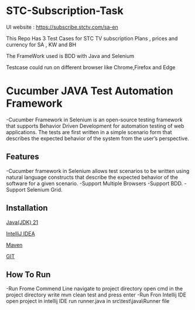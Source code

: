 # STC-Subscription-Task

UI website : https://subscribe.stctv.com/sa-en

This Repo Has 3 Test Cases for STC TV subscription Plans , prices and currency for SA , KW and BH 

The FrameWork used is BDD with Java and Selenium

Testcase could run on different browser like Chrome,Firefox and Edge


# Cucumber JAVA Test Automation Framework
-Cucumber Framework in Selenium is an open-source testing framework that supports Behavior Driven Development for automation testing of web applications. The tests are first written in a simple scenario form that describes the expected behavior of the system from the user’s perspective.

## Features
-Cucumber framework in Selenium allows test scenarios to be written using natural language constructs that describe the expected behavior of the software for a given scenario.
-Support Multiple Browsers
-Support BDD.
-Support Selenium Grid.

##  Installation
[Java(JDK) 21](https://www.oracle.com/java/technologies/downloads/)

[IntelliJ IDEA](https://www.jetbrains.com/idea/download/?section=windows)

[Maven](https://maven.apache.org/download.cgi)

[GIT](https://git-scm.com/downloads)

##  How To Run
-Run Frome Commend Line
navigate to project directory
open cmd in the project directory
write mvn clean test and press enter
-Run Fron Intellij IDE
open project in intellij IDE
run runner.java in src\test\java\Runner file
